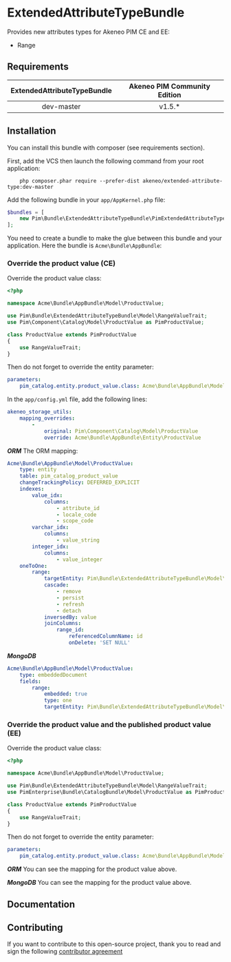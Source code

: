 # ExtendedAttributeTypeBundle

Provides new attributes types for Akeneo PIM CE and EE:
- Range

## Requirements

| ExtendedAttributeTypeBundle | Akeneo PIM Community Edition |
|:---------------------------:|:----------------------------:|
| dev-master                  | v1.5.*                       |

## Installation
You can install this bundle with composer (see requirements section).

First, add the VCS then launch the following command from your root application:
```
    php composer.phar require --prefer-dist akeneo/extended-attribute-type:dev-master
```

Add the following bundle in your `app/AppKernel.php` file:

```php
$bundles = [
    new Pim\Bundle\ExtendedAttributeTypeBundle\PimExtendedAttributeTypeBundle(),
];
```

You need to create a bundle to make the glue between this bundle and your application. Here the bundle is `Acme\Bundle\AppBundle`:

### Override the product value (CE)

Override the product value class:
```php
<?php

namespace Acme\Bundle\AppBundle\Model\ProductValue;

use Pim\Bundle\ExtendedAttributeTypeBundle\Model\RangeValueTrait;
use Pim\Component\Catalog\Model\ProductValue as PimProductValue;

class ProductValue extends PimProductValue
{
    use RangeValueTrait;
}
```

Then do not forget to override the entity parameter:
```yaml
parameters:
    pim_catalog.entity.product_value.class: Acme\Bundle\AppBundle\Model\ProductValue
```

In the `app/config.yml` file, add the following lines:

```yaml
akeneo_storage_utils:
    mapping_overrides:
        -
            original: Pim\Component\Catalog\Model\ProductValue
            override: Acme\Bundle\AppBundle\Entity\ProductValue
```

***ORM***
The ORM mapping:
```yaml
Acme\Bundle\AppBundle\Model\ProductValue:
    type: entity
    table: pim_catalog_product_value
    changeTrackingPolicy: DEFERRED_EXPLICIT
    indexes:
        value_idx:
            columns:
                - attribute_id
                - locale_code
                - scope_code
        varchar_idx:
            columns:
                - value_string
        integer_idx:
            columns:
                - value_integer
    oneToOne:
        range:
            targetEntity: Pim\Bundle\ExtendedAttributeTypeBundle\Model\ProductRange
            cascade:
                - remove
                - persist
                - refresh
                - detach
            inversedBy: value
            joinColumns:
                range_id:
                    referencedColumnName: id
                    onDelete: 'SET NULL'
```

***MongoDB***
```yaml
Acme\Bundle\AppBundle\Model\ProductValue:
    type: embeddedDocument
    fields:
        range:
            embedded: true
            type: one
            targetEntity: Pim\Bundle\ExtendedAttributeTypeBundle\Model\ProductRange
```


### Override the product value and the published product value (EE)

Override the product value class:

```php
<?php

namespace Acme\Bundle\AppBundle\Model\ProductValue;

use Pim\Bundle\ExtendedAttributeTypeBundle\Model\RangeValueTrait;
use PimEnterprise\Bundle\CatalogBundle\Model\ProductValue as PimProductValue;

class ProductValue extends PimProductValue
{
    use RangeValueTrait;
}
```

Then do not forget to override the entity parameter:
```yaml
parameters:
    pim_catalog.entity.product_value.class: Acme\Bundle\AppBundle\Model\ProductValue
```


***ORM***
You can see the mapping for the product value above.

***MongoDB***
You can see the mapping for the product value above.

## Documentation


## Contributing

If you want to contribute to this open-source project, thank you to read and sign the following [contributor agreement](http://www.akeneo.com/contributor-license-agreement/)
